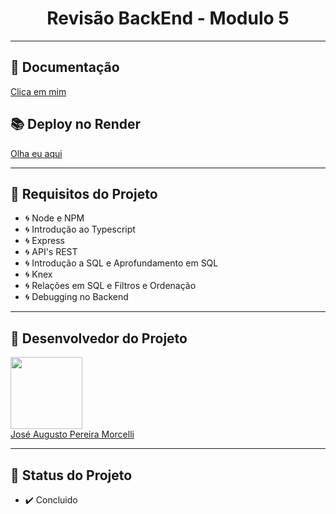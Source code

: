 <h1 align="center"> Revisão BackEnd - Modulo 5 </h1>

---
## 📖 Documentação 

<a href=https://documenter.getpostman.com/view/22376367/2s8YzL3kWw>Clica em mim</a>

## 📚 Deploy no Render

<a href=https://revisao-backend-mod5.onrender.com>Olha eu aqui</a>

---
## 🚧 Requisitos do Projeto

- 🌀 Node e NPM
- 🌀 Introdução ao Typescript
- 🌀 Express
- 🌀 API's REST
- 🌀 Introdução a SQL e Aprofundamento em SQL
- 🌀 Knex
- 🌀 Relações em SQL e Filtros e Ordenação
- 🌀 Debugging no Backend

---
##  🧒 Desenvolvedor do Projeto

[<img src="https://avatars.githubusercontent.com/u/102266417?v=4" width=115><br>](https://github.com/josemorcelli) 
  <a href=https://github.com/josemorcelli>José Augusto Pereira Morcelli</a>

---
##  🧭 Status do Projeto
 
 - ✔️ Concluido 
